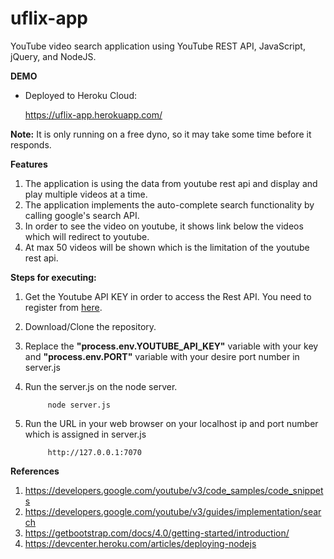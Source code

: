 # uflix-app
YouTube video search application using YouTube REST API, JavaScript, jQuery, and NodeJS.

**DEMO**
 - Deployed to Heroku Cloud: 
 
 	https://uflix-app.herokuapp.com/
	
**Note:** It is only running on a free dyno, so it may take some time before it responds.
	
**Features**
1. The application is using the data from youtube rest api and display and play multiple videos at a time.
2. The application implements the auto-complete search functionality by calling google's search API.
3. In order to see the video on youtube, it shows link below the videos which will redirect to youtube.
4. At max 50 videos will be shown which is the limitation of the youtube rest api.


**Steps for executing:**
1. Get the Youtube API KEY in order to access the Rest API. You need to register from [here](https://developers.google.com/youtube/v3/getting-started).

2. Download/Clone the repository.

3. Replace the **"process.env.YOUTUBE_API_KEY"** variable with your key and **"process.env.PORT"** variable with your desire port number in server.js

4. Run the server.js on the node server.
   ```
	    node server.js
   ```
   
5. Run the URL in your web browser on your localhost ip and port number which is assigned in server.js
   ```
	    http://127.0.0.1:7070
   ```
  
**References**	
1. https://developers.google.com/youtube/v3/code_samples/code_snippets
2. https://developers.google.com/youtube/v3/guides/implementation/search
3. https://getbootstrap.com/docs/4.0/getting-started/introduction/
4. https://devcenter.heroku.com/articles/deploying-nodejs
